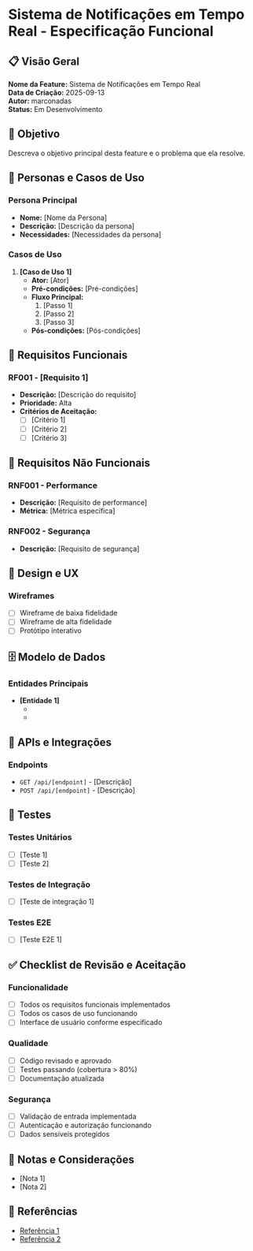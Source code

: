# Sistema de Notificações em Tempo Real - Especificação Funcional

## 📋 Visão Geral
**Nome da Feature:** Sistema de Notificações em Tempo Real  
**Data de Criação:** 2025-09-13  
**Autor:** marconadas  
**Status:** Em Desenvolvimento  

## 🎯 Objetivo
Descreva o objetivo principal desta feature e o problema que ela resolve.

## 👥 Personas e Casos de Uso
### Persona Principal
- **Nome:** [Nome da Persona]
- **Descrição:** [Descrição da persona]
- **Necessidades:** [Necessidades da persona]

### Casos de Uso
1. **[Caso de Uso 1]**
   - **Ator:** [Ator]
   - **Pré-condições:** [Pré-condições]
   - **Fluxo Principal:**
     1. [Passo 1]
     2. [Passo 2]
     3. [Passo 3]
   - **Pós-condições:** [Pós-condições]

## 🔧 Requisitos Funcionais
### RF001 - [Requisito 1]
- **Descrição:** [Descrição do requisito]
- **Prioridade:** Alta
- **Critérios de Aceitação:**
  - [ ] [Critério 1]
  - [ ] [Critério 2]
  - [ ] [Critério 3]

## 🚫 Requisitos Não Funcionais
### RNF001 - Performance
- **Descrição:** [Requisito de performance]
- **Métrica:** [Métrica específica]

### RNF002 - Segurança
- **Descrição:** [Requisito de segurança]

## 🎨 Design e UX
### Wireframes
- [ ] Wireframe de baixa fidelidade
- [ ] Wireframe de alta fidelidade
- [ ] Protótipo interativo

## 🗄️ Modelo de Dados
### Entidades Principais
- **[Entidade 1]**
  - [Campo 1]: [Tipo]
  - [Campo 2]: [Tipo]

## 🔌 APIs e Integrações
### Endpoints
- `GET /api/[endpoint]` - [Descrição]
- `POST /api/[endpoint]` - [Descrição]

## 🧪 Testes
### Testes Unitários
- [ ] [Teste 1]
- [ ] [Teste 2]

### Testes de Integração
- [ ] [Teste de integração 1]

### Testes E2E
- [ ] [Teste E2E 1]

## ✅ Checklist de Revisão e Aceitação
### Funcionalidade
- [ ] Todos os requisitos funcionais implementados
- [ ] Todos os casos de uso funcionando
- [ ] Interface de usuário conforme especificado

### Qualidade
- [ ] Código revisado e aprovado
- [ ] Testes passando (cobertura > 80%)
- [ ] Documentação atualizada

### Segurança
- [ ] Validação de entrada implementada
- [ ] Autenticação e autorização funcionando
- [ ] Dados sensíveis protegidos

## 📝 Notas e Considerações
- [Nota 1]
- [Nota 2]

## 🔗 Referências
- [Referência 1](URL1)
- [Referência 2](URL2)
